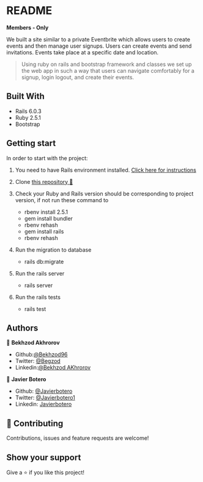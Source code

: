 # README

**Members - Only**

We built a site similar to a private Eventbrite which allows users to create events and then manage user signups. Users can create events and send invitations. Events take place at a specific date and location.


>Using ruby on rails and bootstrap framework and classes we set up the web app in such a way that users can navigate comfortably for a signup, login logout, and create their events.


## Built With

- Rails 6.0.3
- Ruby 2.5.1
- Bootstrap

## Getting start

In order to start with the project:

1. You need to have Rails environment installed. [Click here for instructions](https://github.com/Bekhzod96/members-only.git)
2. Clone [this repository :blue_book:](https://github.com/Bekhzod96/members-only.git)
3. Check your Ruby and Rails version should be corresponding to project version, if not run these command to
    - rbenv install 2.5.1
    - gem install bundler
    - rbenv rehash
    - gem install rails
    - rbenv rehash

4. Run the migration to database
    - rails db:migrate
5. Run the rails server
    - rails server
6. Run the rails tests
    - rails test


## Authors

👤 **Bekhzod Akhrorov**

- Github:[@Bekhzod96](https://github.com/Bekhzod96)
- Twitter: [ @Begzod](https://twitter.com/25d47e8987f740b)
- Linkedin:[@Bekhzod AKhrorov](https://www.linkedin.com/in/bekhzod-akhrorov/)


👤 **Javier Botero**

- Github: [@Javierbotero](https://github.com/javierbotero)
- Twitter: [@Javierbotero1](https://twitter.com/JavierBotero1)
- Linkedin: [Javierbotero](https://www.linkedin.com/in/javier-botero-044686155/)


## 🤝 Contributing

Contributions, issues and feature requests are welcome!

## Show your support

Give a ⭐️ if you like this project!